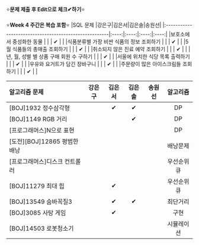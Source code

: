 ⭐**문제 제출 후 Edit으로 체크✔하기**⭐<br/><br/>
⭐**Week 4 주간은 복습 포함**⭐
|SQL 문제                                               |강은구|김은서|김은솔|송원선|
|:------------------------------------------------------|:----:|:----:|:----:|:----:|
|보호소에서 중성화한 동물                                |      |      |   ✔   |      | 
|식품분류별 가장 비싼 식품의 정보 조회하기               |      |       |     ✔  |      | 
|5월 식품들의 총매출 조회하기                            |      |      |    ✔  |      | 
|취소되지 않은 진료 예약 조회하기                        |      |      |    ✔   |      | 
|년, 월, 성별 별 상품 구매 회원 수 구하기                |      |      |    ✔   |      | 
|서울에 위치한 식당 목록 출력하기                        |      |      |    ✔   |      | 
|우유와 요거트가 담긴 장바구니                           |      |      |    ✔   |      | 
|주문량이 많은 아이스크림들 조회하기                     |      |      |     ✔  |      | 

|알고리즘 문제                 |강은구|김은서|김은솔|송원선|알고리즘|
|:------------------------------|:----:|:----:|:----:|:----:|:------:|
|[BOJ]1932 정수삼각형           |      |   ✔  |    ✔ |      |DP       |
|[BOJ]1149 RGB 거리             |      |      |    ✔ |      |DP       |
|[프로그래머스]N으로 표현       |      |      |      |      |DP        |
|[도전][BOJ]12865 평범한 배낭   |      |      |      |      |배낭문제  |
|[프로그래머스]디스크 컨트롤러  |      |      |      |      |우선순위큐|
|[BOJ]11279 최대 힙            |      |  ✔  |      |      |우선순위큐|
|[BOJ]13549 숨바꼭질3          |      |  ✔  |   ✔  |      |최단거리  |
|[BOJ]3085 사탕 게임           |      |  ✔  |      |      |구현      |
|[BOJ]14503 로봇청소기         |      |      |      |      |시뮬레이션|
